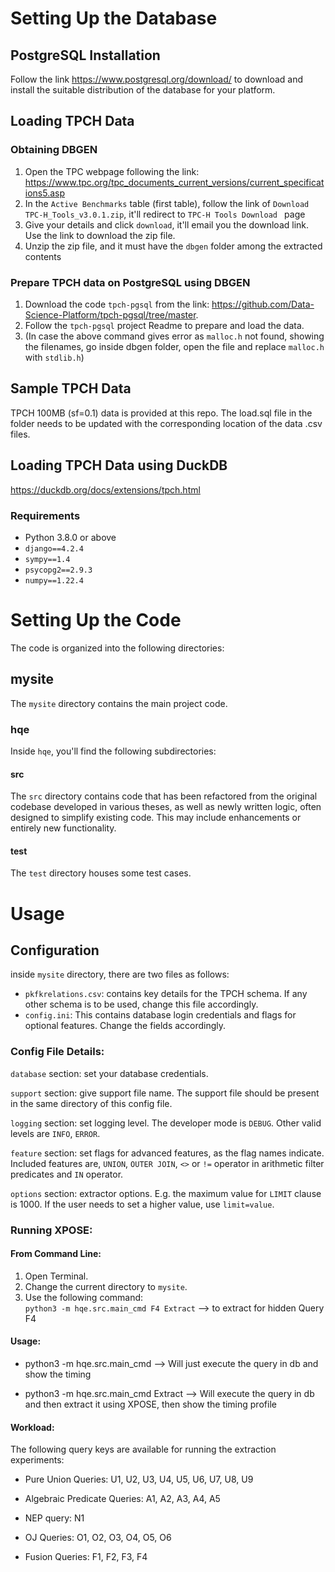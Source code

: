 


# Setting Up the Database
## PostgreSQL Installation  

Follow the link https://www.postgresql.org/download/ to download and install the suitable distribution of the database for your platform. 

## Loading TPCH Data  

### Obtaining DBGEN
1. Open the TPC webpage following the link: https://www.tpc.org/tpc_documents_current_versions/current_specifications5.asp  
2. In the `Active Benchmarks` table (first table), follow the link of `Download TPC-H_Tools_v3.0.1.zip`, it'll redirect to `TPC-H Tools Download
` page   
3. Give your details and click `download`, it'll email you the download link. Use the link to download the zip file.  
4. Unzip the zip file, and it must have the `dbgen` folder among the extracted contents  

### Prepare TPCH data on PostgreSQL using DBGEN
1. Download the code `tpch-pgsql` from the link: https://github.com/Data-Science-Platform/tpch-pgsql/tree/master.  
2. Follow the `tpch-pgsql` project Readme to prepare and load the data.  
3. (In case the above command gives error as `malloc.h` not found, showing the filenames, go inside dbgen folder, open the file and replace `malloc.h` with `stdlib.h`)

## Sample TPCH Data  
TPCH 100MB (sf=0.1) data is provided at this repo. 
The load.sql file in the folder needs to be updated with the corresponding location of the data .csv files.

## Loading TPCH Data using DuckDB
https://duckdb.org/docs/extensions/tpch.html

### Requirements
* Python 3.8.0 or above
* `django==4.2.4`
* `sympy==1.4`
* `psycopg2==2.9.3`
* `numpy==1.22.4`

# Setting Up the Code

The code is organized into the following directories:  

## mysite

The `mysite` directory contains the main project code.

### hqe

Inside `hqe`, you'll find the following subdirectories:

#### src

The `src` directory contains code that has been refactored from the original codebase developed in various theses, as well as newly written logic, often designed to simplify existing code. This may include enhancements or entirely new functionality.

#### test

The `test` directory houses some test cases.

# Usage

## Configuration
inside `mysite` directory, there are two files as follows:    
* `pkfkrelations.csv`: contains key details for the TPCH schema. If any other schema is to be used, change this file accordingly.  
* `config.ini`: This contains database login credentials and flags for optional features. Change the fields accordingly.    

### Config File Details:
`database` section: set your database credentials.  

`support` section: give support file name. The support file should be present in the same directory of this config file.

`logging` section: set logging level. The developer mode is `DEBUG`. Other valid levels are `INFO`, `ERROR`.

`feature` section: set flags for advanced features, as the flag names indicate. Included features are, `UNION`, `OUTER JOIN`, `<>` or `!=` operator in arithmetic filter predicates and `IN` operator. 

`options` section: extractor options. E.g. the maximum value for `LIMIT` clause is 1000. If the user needs to set a higher value, use `limit=value`.


### Running XPOSE:
#### From Command Line:
1. Open Terminal.  
2. Change the current directory to `mysite`.  
3. Use the following command:  
`python3 -m hqe.src.main_cmd F4 Extract`  --> to extract for hidden Query F4  

#### Usage:  

* python3 -m hqe.src.main_cmd <QID> --> Will just execute the query in db and show the timing  

* python3 -m hqe.src.main_cmd <QID> Extract --> Will execute the query in db and then extract it using XPOSE, then show the timing profile  


#### Workload:

The following query keys are available for running the extraction experiments:  

* Pure Union Queries: U1, U2, U3, U4, U5, U6, U7, U8, U9  

* Algebraic Predicate Queries: A1, A2, A3, A4, A5  

* NEP query: N1  

* OJ Queries: O1, O2, O3, O4, O5, O6  

* Fusion Queries: F1, F2, F3, F4  

